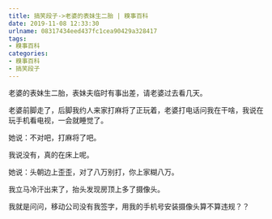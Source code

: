 ```yaml
---
title: 搞笑段子->老婆的表妹生二胎 | 糗事百科
date: 2019-11-08 12:33:30
urlname: 08317434eed437fc1cea90429a328417
tags: 
- 糗事百科
categories:
- 糗事百科
- 搞笑段子
---
```

老婆的表妹生二胎，表妹夫临时有事出差，请老婆过去看几天。

老婆前脚走了，后脚我约人来家打麻将了正玩着，老婆打电话问我在干啥，我说在玩手机看电视，一会就睡觉了。

她说：不对吧，打麻将了吧。

我说没有，真的在床上呢。

她说：头朝边上歪歪，对了八万别打，你上家糊八万。

我立马冷汗出来了，抬头发现房顶上多了摄像头。

我就是问问，移动公司没有我签字，用我的手机号安装摄像头算不算违规？？


